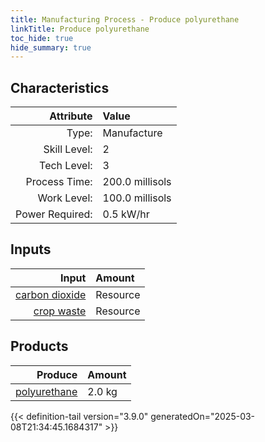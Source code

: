 ```yaml
---
title: Manufacturing Process - Produce polyurethane
linkTitle: Produce polyurethane
toc_hide: true
hide_summary: true
---
```

<!-- This is generated by the MarsSim HelpGenertor, do not edit. -->


## Characteristics

| Attribute      | Value |
|--------:|:------|
|Type:|Manufacture|
|Skill Level:|2|
|Tech Level:|3|
|Process Time:|200.0 millisols|
|Work Level:|100.0 millisols|
|Power Required:|0.5 kW/hr|

## Inputs

| Input      | Amount |
|--------:|:------|
|[carbon dioxide](/docs/definitions/resource/carbon-dioxide)|Resource|3.0 kg|
|[crop waste](/docs/definitions/resource/crop-waste)|Resource|2.0 kg|

## Products


| Produce      | Amount |
|--------:|:------|
|[polyurethane](/docs/definitions/resource/polyurethane)|2.0 kg|



{{< definition-tail version="3.9.0" generatedOn="2025-03-08T21:34:45.1684317" >}}



